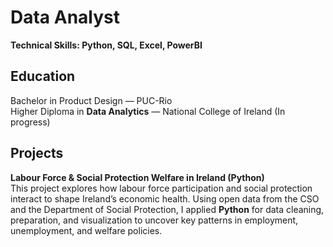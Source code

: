 # **Data Analyst** 
**Technical Skills: Python, SQL, Excel, PowerBI**

## Education
Bachelor in Product Design — PUC-Rio <br>
Higher Diploma in **Data Analytics** — National College of Ireland (In progress)

## Projects
**Labour Force & Social Protection Welfare in Ireland (Python)**<br>
This project explores how labour force participation and social protection interact to shape Ireland’s economic health. Using open data from the CSO and the Department of Social Protection, I applied **Python** for data cleaning, preparation, and visualization to uncover key patterns in employment, unemployment, and welfare policies.
